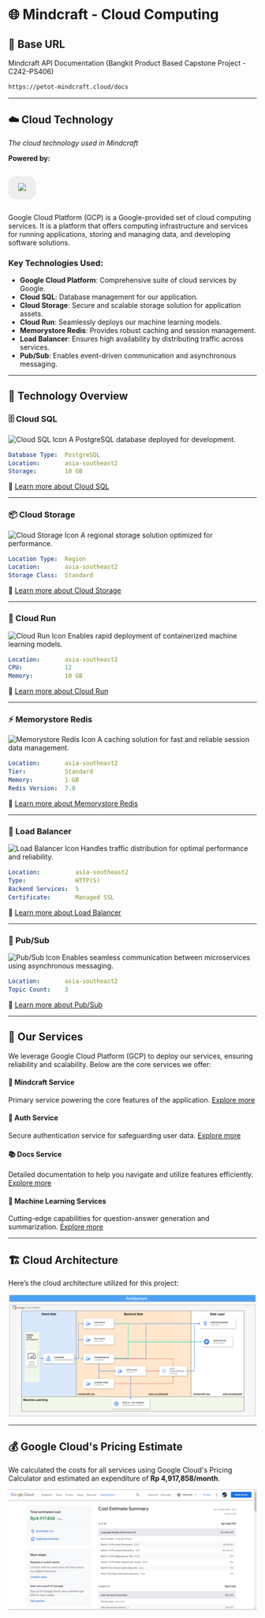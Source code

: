 # 🌐 Mindcraft - Cloud Computing  

## 🌟 Base URL  

Mindcraft API Documentation (Bangkit Product Based Capstone Project - C242-PS406)

```sh
https://petot-mindcraft.cloud/docs
```

---

## ☁️ Cloud Technology  

_The cloud technology used in Mindcraft_

**Powered by:**

<p style="text-align: center; background-color: #eee; display: inline-block; padding: 14px 20px; border-radius: 15px;">
<img src="https://upload.wikimedia.org/wikipedia/commons/5/51/Google_Cloud_logo.svg" width="250"/>
</p>

Google Cloud Platform (GCP) is a Google-provided set of cloud computing services. It is a platform that offers computing infrastructure and services for running applications, storing and managing data, and developing software solutions.

### Key Technologies Used:  
- **Google Cloud Platform**: Comprehensive suite of cloud services by Google.  
- **Cloud SQL**: Database management for our application.  
- **Cloud Storage**: Secure and scalable storage solution for application assets.  
- **Cloud Run**: Seamlessly deploys our machine learning models.  
- **Memorystore Redis**: Provides robust caching and session management.  
- **Load Balancer**: Ensures high availability by distributing traffic across services.  
- **Pub/Sub**: Enables event-driven communication and asynchronous messaging.  

---

## 🔧 Technology Overview  

### 🗄️ Cloud SQL  
<img src="https://k21academy.com/wp-content/uploads/2021/03/cloud-SQL.png" width="120" height="100" alt="Cloud SQL Icon"/>  
A PostgreSQL database deployed for development.  

```yaml
Database Type:  PostgreSQL  
Location:       asia-southeast2  
Storage:        10 GB  
```  
📖 [Learn more about Cloud SQL](https://cloud.google.com/firestore/docs)  

---  

### 📦 Cloud Storage  
<img src="https://symbols.getvecta.com/stencil_4/47_google-cloud-storage.fee263d33a.svg" width="100" height="50" alt="Cloud Storage Icon"/>  
A regional storage solution optimized for performance.  

```yaml
Location Type:  Region  
Location:       asia-southeast2  
Storage Class:  Standard  
```  
📖 [Learn more about Cloud Storage](https://cloud.google.com/storage/docs)  

---  

### 🚀 Cloud Run  
<img src="https://static-00.iconduck.com/assets.00/google-cloud-run-icon-2048x1840-x12dqzzh.png" width="150" height="150" alt="Cloud Run Icon"/>  
Enables rapid deployment of containerized machine learning models.  

```yaml
Location:       asia-southeast2  
CPU:            12  
Memory:         10 GB  
```  
📖 [Learn more about Cloud Run](https://cloud.google.com/run/docs)  

---  

### ⚡ Memorystore Redis  
<img src="https://i0.wp.com/jeromerajan.com/wp-content/uploads/2023/10/Cloud_Memorystore.png?resize=300%2C270&ssl=1" width="150" height="150" alt="Memorystore Redis Icon"/>  
A caching solution for fast and reliable session data management.  

```yaml
Location:       asia-southeast2  
Tier:           Standard  
Memory:         1 GB  
Redis Version:  7.0  
```  
📖 [Learn more about Memorystore Redis](https://cloud.google.com/memorystore/docs/redis)  

---  

### 🔗 Load Balancer  
<img src="https://miro.medium.com/v2/resize:fit:614/1*u95QsM2JaE-wqYQkJ7Cs4w.png" width="150" height="150" alt="Load Balancer Icon"/>  
Handles traffic distribution for optimal performance and reliability.  

```yaml
Location:          asia-southeast2  
Type:              HTTP(S)  
Backend Services:  5  
Certificate:       Managed SSL  
```  
📖 [Learn more about Load Balancer](https://cloud.google.com/load-balancing/docs)  

---  

### 📡 Pub/Sub  
<img src="https://cdnlogo.com/logos/g/76/google-cloud-pub-sub.svg" width="150" height="150" alt="Pub/Sub Icon"/>  
Enables seamless communication between microservices using asynchronous messaging.  

```yaml
Location:       asia-southeast2  
Topic Count:    3
```  
📖 [Learn more about Pub/Sub](https://cloud.google.com/pubsub/docs)  

---

## 🌟 Our Services  

We leverage Google Cloud Platform (GCP) to deploy our services, ensuring reliability and scalability. Below are the core services we offer:  

#### 🧠 Mindcraft Service
Primary service powering the core features of the application.    [Explore more](https://github.com/The-Petot/Cloud-Computing/tree/mindcraft-service)  

#### 🔐 Auth Service
Secure authentication service for safeguarding user data.    [Explore more](https://github.com/The-Petot/Cloud-Computing/tree/auth-service)  

#### 📚 Docs Service  
Detailed documentation to help you navigate and utilize features efficiently.    [Explore more](https://github.com/The-Petot/Cloud-Computing/tree/mindcraft-service/docs)  

#### 🤖 Machine Learning Services  
Cutting-edge capabilities for question-answer generation and summarization.    [Explore more](https://github.com/The-Petot/Machine-Learning?tab=readme-ov-file#question-answer-generate)  

---

## 🏗️ Cloud Architecture  

Here’s the cloud architecture utilized for this project:  
<p align="center">
  <img src="https://raw.githubusercontent.com/Aku-Mars/gambar/refs/heads/main/Cloud%20Architecture.png" alt="Cloud Architecture"/>
</p>  

---

## 💰 Google Cloud's Pricing Estimate  

We calculated the costs for all services using Google Cloud's Pricing Calculator and estimated an expenditure of **Rp 4,917,858/month**.  

<p align="center">
  <img src="https://raw.githubusercontent.com/Aku-Mars/gambar/refs/heads/main/GCPC.png" alt="GCP Pricing Calculator"/>
</p>  
